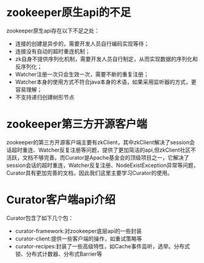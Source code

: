 # zookeeper原生api的不足
zookeeper原生api存在以下不足之处：
- 连接的创建是异步的，需要开发人员自行编码实现等待；
- 连接没有自动的超时重连机制；
- zk自身不提供序列化机制，需要开发人员自行制定，从而实现数据的序列化和反序列化；
- Watcher注册一次只会生效一次，需要不断的重复注册；
- Watcher本身的使用方式不符合java本身的术语，如果采用监听器的方式，更容易理解；
- 不支持递归创建树形节点

# zookeeper第三方开源客户端
zookeeper的第三方开源客户端主要有zkClient，其中zkClient解决了session会话超时重连、Watcher反复注册等问题，提供了更加简洁的api,但zkClient社区不活跃，文档不够完善。而Curator是Apache基金会的顶级项目之一，它解决了session会话的超时重连，Watcher反复注册、NodeExistException异常等问题，Curator具有更加完善的文档，因此我们这里主要学习Curator的使用。

# Curator客户端api介绍
Curator包含了如下几个包：
- curator-framework:对zookeeper底层api的一些封装
- curator-client:提供一些客户端的操作，如重试策略等
- curator-recipes:封装了一些高级特性，如Cache事件监听，选举。分布式锁、分布式计数器、分布式Barrier等

